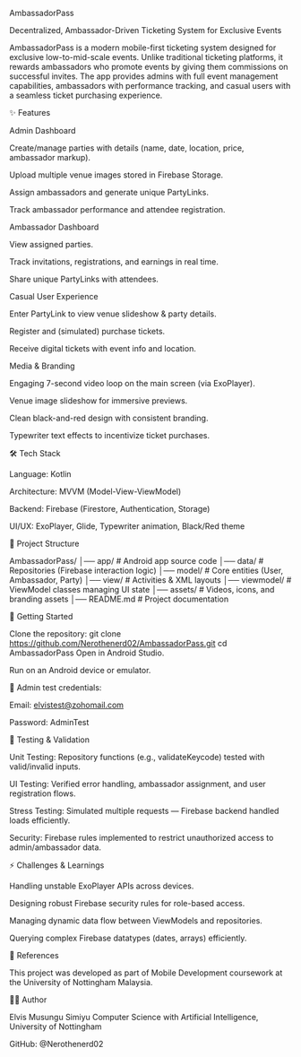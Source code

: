 AmbassadorPass

Decentralized, Ambassador-Driven Ticketing System for Exclusive Events

AmbassadorPass is a modern mobile-first ticketing system designed for exclusive low-to-mid-scale events. Unlike traditional ticketing platforms, it rewards ambassadors who promote events by giving them commissions on successful invites. The app provides admins with full event management capabilities, ambassadors with performance tracking, and casual users with a seamless ticket purchasing experience.

✨ Features

Admin Dashboard

Create/manage parties with details (name, date, location, price, ambassador markup).

Upload multiple venue images stored in Firebase Storage.

Assign ambassadors and generate unique PartyLinks.

Track ambassador performance and attendee registration.

Ambassador Dashboard

View assigned parties.

Track invitations, registrations, and earnings in real time.

Share unique PartyLinks with attendees.

Casual User Experience

Enter PartyLink to view venue slideshow & party details.

Register and (simulated) purchase tickets.

Receive digital tickets with event info and location.

Media & Branding

Engaging 7-second video loop on the main screen (via ExoPlayer).

Venue image slideshow for immersive previews.

Clean black-and-red design with consistent branding.

Typewriter text effects to incentivize ticket purchases.

🛠️ Tech Stack

Language: Kotlin

Architecture: MVVM (Model-View-ViewModel)

Backend: Firebase (Firestore, Authentication, Storage)

UI/UX: ExoPlayer, Glide, Typewriter animation, Black/Red theme

📂 Project Structure

AmbassadorPass/
│── app/                # Android app source code
│── data/               # Repositories (Firebase interaction logic)
│── model/              # Core entities (User, Ambassador, Party)
│── view/               # Activities & XML layouts
│── viewmodel/          # ViewModel classes managing UI state
│── assets/             # Videos, icons, and branding assets
│── README.md           # Project documentation

🚀 Getting Started

Clone the repository:
git clone https://github.com/Nerothenerd02/AmbassadorPass.git
cd AmbassadorPass
Open in Android Studio.

Run on an Android device or emulator.

🔑 Admin test credentials:

Email: elvistest@zohomail.com

Password: AdminTest

🧪 Testing & Validation

Unit Testing: Repository functions (e.g., validateKeycode) tested with valid/invalid inputs.

UI Testing: Verified error handling, ambassador assignment, and user registration flows.

Stress Testing: Simulated multiple requests — Firebase backend handled loads efficiently.

Security: Firebase rules implemented to restrict unauthorized access to admin/ambassador data.

⚡ Challenges & Learnings

Handling unstable ExoPlayer APIs across devices.

Designing robust Firebase security rules for role-based access.

Managing dynamic data flow between ViewModels and repositories.

Querying complex Firebase datatypes (dates, arrays) efficiently.

📖 References

This project was developed as part of Mobile Development coursework at the University of Nottingham Malaysia.

👨‍💻 Author

Elvis Musungu Simiyu
Computer Science with Artificial Intelligence, University of Nottingham

GitHub: @Nerothenerd02

